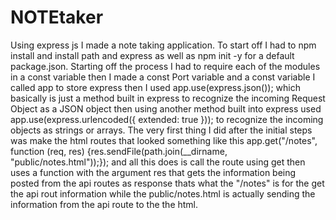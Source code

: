 # NOTEtaker
Using express js I made a note taking application. To start off I had to npm install and install path and express as well as npm init -y for a default package.json. Starting off the process I had to require each of the modules in a const variable then I made a const Port variable and a const variable I called app to store express then I used  app.use(express.json()); which basically is just a method built in express to recognize the incoming Request Object as a JSON object then using another method built into express used app.use(express.urlencoded({ extended: true })); to recognize the incoming objects as strings or arrays. The very first thing I did after the initial steps was make the html routes that looked something like this app.get("/notes", function (req, res) {res.sendFile(path.join(__dirname, "public/notes.html"));}); and all this does is call the route using get then uses a function with the argument res that gets the information being posted from the api routes as response thats what the "/notes" is for the get the api rout information while the public/notes.html is actually sending the information from the api route to the the html.